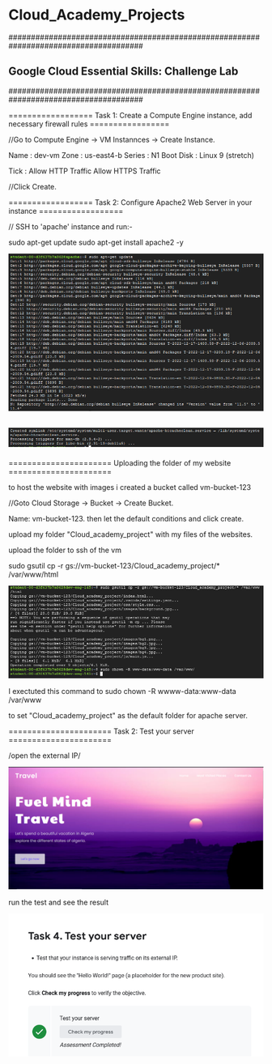 # Cloud_Academy_Projects

######################################################################################
## Google Cloud Essential Skills: Challenge Lab                                     ##
######################################################################################

================== Task 1: Create a Compute Engine instance, add necessary firewall rules =================

//Go to Compute Engine -> VM Instannces -> Create Instance.

   Name : dev-vm
   Zone : us-east4-b
   Series : N1
   Boot Disk : Linux 9 (stretch)
   
   Tick : Allow HTTP Traffic
          Allow HTTPS Traffic
          
//Click Create.

================== Task 2: Configure Apache2 Web Server in your instance ==================

// SSH to 'apache' instance and run:-

sudo apt-get update
sudo apt-get install apache2 -y

![alt text](https://github.com/AiIkram/Cloud_Academy_Projects/blob/main/g%C3%A9.PNG?raw=true)

![alt text](https://github.com/AiIkram/Cloud_Academy_Projects/blob/main/G3.PNG?raw=true)
------------------------------------------------------------------------------



====================== Uploading the folder of my website ======================




to host the website with images i created a bucket called vm-bucket-123

//Goto Cloud Storage -> Bucket -> Create Bucket.

Name: vm-bucket-123.
then let the default conditions and click create.

upload my folder "Cloud_academy_project" with my files of the websites.


upload the folder to ssh of the vm 

sudo gsutil cp -r gs://vm-bucket-123/Cloud_academy_project/* /var/www/html

![alt text](https://github.com/AiIkram/Cloud_Academy_Projects/blob/main/G6.PNG?raw=true)

I exectuted this command to sudo chown -R wwww-data:www-data /var/www

to set "Cloud_academy_project" as the default folder for apache server.


====================== Task 2: Test your server ======================

/open the external IP/

![alt text](https://github.com/AiIkram/Cloud_Academy_Projects/blob/main/G5.PNG?raw=true)

run the test and see the result

![alt text](https://github.com/AiIkram/Cloud_Academy_Projects/blob/main/G4.PNG?raw=true)




